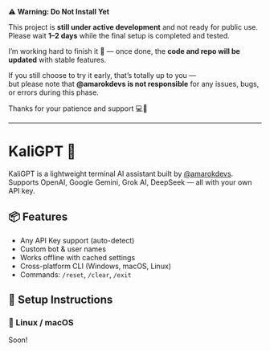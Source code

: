 ⚠️ **Warning: Do Not Install Yet**

This project is **still under active development** and not ready for public use.  
Please wait **1–2 days** while the final setup is completed and tested.

I’m working hard to finish it 🙂 — once done, the **code and repo will be updated** with stable features.

If you still choose to try it early, that’s totally up to you —  
but please note that **@amarokdevs is not responsible** for any issues, bugs, or errors during this phase.

Thanks for your patience and support 💻🚀

---

# KaliGPT 🤖

KaliGPT is a lightweight terminal AI assistant built by [@amarokdevs](https://github.com/amarokdevs).  
Supports OpenAI, Google Gemini, Grok AI, DeepSeek — all with your own API key.

## 📦 Features
- Any API Key support (auto-detect)
- Custom bot & user names
- Works offline with cached settings
- Cross-platform CLI (Windows, macOS, Linux)
- Commands: `/reset`, `/clear`, `/exit`

## 🚀 Setup Instructions

### 🐧 Linux / macOS

Soon!